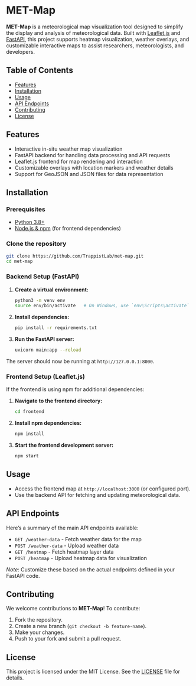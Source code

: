 # MET-Map

**MET-Map** is a meteorological map visualization tool designed to simplify the display and analysis of meteorological data. Built with [Leaflet.js](https://leafletjs.com/) and [FastAPI](https://fastapi.tiangolo.com/), this project supports heatmap visualization, weather overlays, and customizable interactive maps to assist researchers, meteorologists, and developers.

## Table of Contents

- [Features](#features)
- [Installation](#installation)
- [Usage](#usage)
- [API Endpoints](#api-endpoints)
- [Contributing](#contributing)
- [License](#license)

## Features

- Interactive in-situ weather map visualization
- FastAPI backend for handling data processing and API requests
- Leaflet.js frontend for map rendering and interaction
- Customizable overlays with location markers and weather details
- Support for GeoJSON and JSON files for data representation

## Installation

### Prerequisites

- [Python 3.8+](https://www.python.org/downloads/)
- [Node.js & npm](https://nodejs.org/en/download/) (for frontend dependencies)

### Clone the repository

```bash
git clone https://github.com/TrappistLab/met-map.git
cd met-map
```

### Backend Setup (FastAPI)

1. **Create a virtual environment:**
   ```bash
   python3 -m venv env
   source env/bin/activate   # On Windows, use `env\Scripts\activate`
   ```

2. **Install dependencies:**
   ```bash
   pip install -r requirements.txt
   ```

3. **Run the FastAPI server:**
   ```bash
   uvicorn main:app --reload
   ```

The server should now be running at `http://127.0.0.1:8000`.

### Frontend Setup (Leaflet.js)

If the frontend is using npm for additional dependencies:

1. **Navigate to the frontend directory:**
   ```bash
   cd frontend
   ```

2. **Install npm dependencies:**
   ```bash
   npm install
   ```

3. **Start the frontend development server:**
   ```bash
   npm start
   ```

## Usage

- Access the frontend map at `http://localhost:3000` (or configured port).
- Use the backend API for fetching and updating meteorological data.

## API Endpoints

Here’s a summary of the main API endpoints available:

- `GET /weather-data` - Fetch weather data for the map
- `POST /weather-data` - Upload weather data
- `GET /heatmap` - Fetch heatmap layer data
- `POST /heatmap` - Upload heatmap data for visualization

*Note*: Customize these based on the actual endpoints defined in your FastAPI code.

## Contributing

We welcome contributions to **MET-Map**! To contribute:

1. Fork the repository.
2. Create a new branch (`git checkout -b feature-name`).
3. Make your changes.
4. Push to your fork and submit a pull request.

## License

This project is licensed under the MIT License. See the [LICENSE](LICENSE) file for details.
